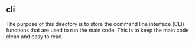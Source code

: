 ## cli

The purpose of this directory is to store the command line interface (CLI) functions that are used to run the main code. This is to keep the main code clean and easy to read.